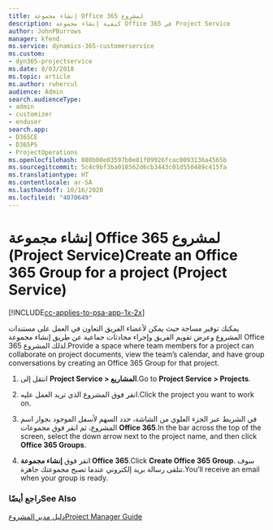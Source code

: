 ```yaml
---
title: إنشاء مجموعة Office 365 لمشروع
description: كيفية إنشاء مجموعة Office 365 في Project Service
author: JohnPBurrows
manager: kfend
ms.service: dynamics-365-customerservice
ms.custom:
- dyn365-projectservice
ms.date: 8/03/2018
ms.topic: article
ms.author: ruhercul
audience: Admin
search.audienceType:
- admin
- customizer
- enduser
search.app:
- D365CE
- D365PS
- ProjectOperations
ms.openlocfilehash: 080b00e03597b0e81f09926fcac0093136a4565b
ms.sourcegitcommit: 5c4c9bf3ba018562d6cb3443c01d550489c415fa
ms.translationtype: HT
ms.contentlocale: ar-SA
ms.lasthandoff: 10/16/2020
ms.locfileid: "4070649"
---
```

# <a name="create-an-office-365-group-for-a-project-project-service"></a><span data-ttu-id="856d2-103">إنشاء مجموعة Office 365 لمشروع (Project Service)</span><span class="sxs-lookup"><span data-stu-id="856d2-103">Create an Office 365 Group for a project (Project Service)</span></span>

[!INCLUDE[cc-applies-to-psa-app-1x-2x](../includes/cc-applies-to-psa-app-1x-2x.md)]

<span data-ttu-id="856d2-104">يمكنك توفير مساحة حيث يمكن لأعضاء الفريق التعاون في العمل على مستندات المشروع وعرض تقويم الفريق وإجراء محادثات جماعية عن طريق إنشاء مجموعة Office 365 لذلك المشروع.</span><span class="sxs-lookup"><span data-stu-id="856d2-104">Provide a space where team members for a project can collaborate on project documents, view the team’s calendar, and have group conversations by creating an Office 365 Group for that project.</span></span>  
  
1.  <span data-ttu-id="856d2-105">انتقل إلى **Project Service > المشاريع**.</span><span class="sxs-lookup"><span data-stu-id="856d2-105">Go to **Project Service > Projects**.</span></span>  
  
2.  <span data-ttu-id="856d2-106">انقر فوق المشروع الذي تريد العمل عليه.</span><span class="sxs-lookup"><span data-stu-id="856d2-106">Click the project you want to work on.</span></span>  
  
3.  <span data-ttu-id="856d2-107">في الشريط عبر الجزء العلوي من الشاشة، حدد السهم لأسفل الموجود بجوار اسم المشروع، ثم انقر فوق مجموعات **Office 365**.</span><span class="sxs-lookup"><span data-stu-id="856d2-107">In the bar across the top of the screen, select the down arrow next to the project name, and then click **Office 365 Groups**.</span></span>  
  
4.  <span data-ttu-id="856d2-108">انقر فوق **إنشاء مجموعة Office 365**.</span><span class="sxs-lookup"><span data-stu-id="856d2-108">Click **Create Office 365 Group**.</span></span> <span data-ttu-id="856d2-109">سوف تتلقى رسالة بريد إلكتروني عندما تصبح مجموعتك جاهزة.</span><span class="sxs-lookup"><span data-stu-id="856d2-109">You’ll receive an email when your group is ready.</span></span>  
  
### <a name="see-also"></a><span data-ttu-id="856d2-110">راجع أيضًا</span><span class="sxs-lookup"><span data-stu-id="856d2-110">See Also</span></span>  
 [<span data-ttu-id="856d2-111">دليل مدير المشروع</span><span class="sxs-lookup"><span data-stu-id="856d2-111">Project Manager Guide</span></span>](../psa/project-manager-guide.md)
